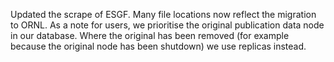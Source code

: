 Updated the scrape of ESGF. Many file locations now reflect the migration to ORNL. As a note for users, we prioritise the original publication data node in our database. Where the original has been removed (for example because the original node has been shutdown) we use replicas instead.
